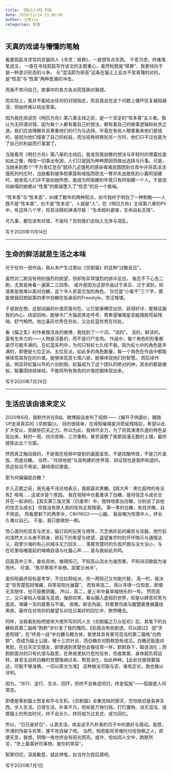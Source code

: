 ```yaml
---
title: 【路过人间】京猫
date: 2020/11/14 23:00:00
author: 汪崽zzy
categories: 断章
---
```


## 天真的戏谑与懵懂的笔触

看罢孤狐寻灵写的京猫同人《寻灵：赎罪》，一直想写点东西。
千思万虑，终难落笔成文。
一直在寻找孤狐写作该文的主题重心，虽然标题是“赎罪”，我更倾向于是一种意识形态的斗争。
与“混沌即为邪恶”这条在猫土上亘古不变真理的对抗，是“性恶”与“性善”两种思潮的冲击。
<br>

而我不禁问自己，故事中的各方各派究竟孰对孰错。
<br>

而实际上，我并不能给出任何的对错指定，而且我会在这个问题上循环往复越陷越深，但始终难以给出答案。
<br>

因为我在阅读完《明日方舟》第八章主线之前，是一个坚定的“性本善”主义者。我认为无所谓对错，因为每个人都有着自己的想法，都有着自己的做事逻辑和处世之道。我们应该理解并且尊重他们的行为与选择。毕竟在有些人眼里看来他们是错的，是因为他们侵害了自己的权益，而当视角转换到另一方时，他们只不过也是为了自己的利益而行事罢了。
<br>

当我看完《明日方舟》第八章的主线后，我发现我幼稚的想法与年轻时的塔露拉是如此之像，相信一切事出有因，人们只是因为种种原因而做出选择与行事。可是，当她来到那个“不为青红皂白”就将几近饿死的感染者难民围困到仓库中并将其活活饿死的村庄时，当她看到被争抢果篮和戒指而砍去一臂并失血致死的小鹿阿丽娜时，她发现人们并不是如她所想，能成为阿丽娜的毕竟只有阿丽娜一个人。于是信仰崩塌的她便从“性善”的极端堕入了“性恶”的另一个极端。
<br>

“性本善”与“性本恶”，纠缠了数年的两种观点，如今我终于明白了一种制衡——人既不是“性本善”，也不是“性本恶”，人就是“人”。在《明日方舟》主线第八章的PV中，有这样八个字，将其诠释的淋漓尽致：“生命趋利避害，生命自私无情”。
<br>

可凡事，都应该有对错，不是吗？否则我们会陷入无序与混乱。
<br>

写于2020年11月14日
<br>

---

## 生命的鲜活就是生活之本味

对于任何一部作品，我从未产生过类似《京剧猫》的这种“过敏反应”。
<br>

虽然对二刷没有特别强烈的欲望，但却有异常强烈的排斥反应。
我忍不下心去二刷，尤其是再看一遍第二三四季。
或许是因为这部作品过于真实、过于深刻，抑或者是我难以面对白糖，这个令人悲喜交加的角色。
仅仅是“小鱼干”三个字，便能使我回想起第四季中白糖在饭桌前的Freestyle，苦涩难堪。
<br>

于是我在想，这部动画的价值究竟何在，让它能够横空出世、获得好评，能够征服我的内心、绕梁回响，能够令广大猫民奔走呼号、寄希望璀璨星空能摆脱苟延残喘、舒气畅然。他比喜灰优秀在何处，又比虹蓝优秀在何处。
<br>

看《猫之茗》的作者猴淳良的微博，我找到了一个词，“活的”。
活的，鲜活的，富有生命力的——人物是活着的，而不是行尸走肉。
作品中，每个角色的形象都是尽可能丰满的。在虹蓝系列中，为何只有虹七久经不衰。因为虹七中的角色是丰满的，即便是七位正派、五位反派，如此多的角色数量，每一个角色在作品中都能够体现其存在的价值，能够体现其七情六欲，能够体现他们的智慧。
而后续作品，明显将虹猫以外的六剑削弱，虹猫成为了这个团队的绝对的神，其余的都是蝼蚁，智囊团持续掉线，不能将所有角色的价值挖掘体现出来。
<br>

写于2020年7月26日
<br>

---

## 生活应该由谁来定义

2020年6月，我制作并在B站、微博超话发布了视频——《揭开子供面纱，跟随UP走进真实的《京剧猫》》。
目的很简单，在得知璀璨星河苟延残喘后，希望以此扩大受众，贡献些匹夫之力。所以为此，我倾尽全力，为了将其津津乐道的特色呈现出来，耗时一周、四次改稿、三次重制，甚至请教了我那阅漫无数的上铺，最终提炼出五个方面。
<br>

然而真正触动我的，不是我在视频中提到的画面呈现，不是炫酷特效，不是刀片盒饭，而是白糖。
当然，“月球地貌”与其构建的世界观、辩证观也是我所称道的，但这些自不用说，静待填坑便是。
<br>

那为何偏偏是白糖？
<br>

步入正题之前，我先毫不讳忌地表示，我超喜欢黑糖。【超大声：黑化超帅的有没有】咳咳……这或许是个原因。
我在视频中也着重讲了白糖，是将信念与成长合并在一起讲的。【其实第三版文案（已废弃）中，我特地拿出白糖，分别谈了谈他的信念与成长】
但我没有掺入我的任何主观情感。
第一季的白糖，有目共睹，自不用说。
而看罢剩下的两季半，C8H16O2——心酸。
我自嘲为性情中人，终长久难以自己。
于是，我只能做到一刷。
<br>

悟心莲时的谎言与忠言，猫灯前的玩笑与惆怅，万念俱灰前的痛苦与坚毅，炮竹前的凛然大义与奋不顾身，顽石下的希望与绝望，遥望身宗时的环环暗示与通情达义，寂寥沙海的有心杀贼与无力回天……
落寞苦楚时的乐观开朗与没大没小，与在叽里咕噜面前的喃喃自语与吐露心声……
竟与我如此共鸣。
<br>

回首高中三年，身处异地，难得知己。不知高山流水为谁而奏，不知诗词歌赋为谁而作。
可谓，“拣尽寒枝不肯栖，寂寞沙洲冷”。
<br>

虽知晓最终目标是考学，不应拉帮结派，但一两知己又何能代替。
高一时，我决定“将苦楚孤寂埋藏，将笑容阳光展露”。
而有幸高二，得以寻得一位知音，即便无言陪伴，也可驱散阴霾。
所以，高二，是三年中最幸福快乐的一年。
然而高三，又只身陷入喧嚣与高调，强颜欢笑，看似融入虚假的世界，却是以肆意欢笑为面具，埋藏一天的疲惫与不堪。
夜晚，卸去伪装，将累累伤痕与酸楚疲惫展露给黑夜，最终在对信仰的展望与对往日美好的回忆中，默然睡去。
<br>

同样，当我看到贴吧彼岸大佬所写的同人文《京剧猫之万众狂欢》后，其笔下的白糖和其第二猫格“韵默”亦引发了我的慨叹。【前面会有些剧透，可以跳过】
因“天差阳错”，在“终焉一战”中白糖与黯合体，致使其具有掌司混沌的第二猫格“白韵默”，而成为猫土公敌，被十三宗针对，而白糖亦对韵默抱有成见。白糖还能面对笑脸，在白天交交朋友，即使遇到苦楚也会像往常一样，默默吞下，暗自消化；而韵默面对的只有仇恨与敌意，在黑夜里执行危险任务，伤痕累累、身体超负荷运转，甚至主动将白糖的苦楚吸纳过来，帮其消化，如此种种。【此处仅做简要描述，可能不够准确，一切以原文为准】
这种做法可取与否，难有定论，我也难以评判。
<br>

因为，“并行、逆行、交点、回环，但终不会殊途同归，终是孤独”——孤独是人间常态。
<br>

即便是等到猫土恢复和平与生机、《京剧猫》全集完结的那天，恐怕依旧是各奔东西，步入生活。日常生活，朴素平凡，但却是万物归宿。打打魔物、消灭混沌、拯救猫土的热血时光，终不会长久，终将成为过去式，成为回忆。
<br>

所以，“日日是好日”，认真生活，体会这平凡朴素的日子中的美好与感动。我想，所谓的伪装与欢笑，便不攻自破了吧。
当然，倘若能将灵魂托付给信赖之人，即便无言，我想，阴暗一角也终会有阳光照亮。或许，恰如同人文中，韵默所言，“世上最美好的事物，是你的笑容”。
<br>

絮絮叨叨，深表歉意，就此停笔，权当作为观后感吧。
<br>

写于2020年7月1日